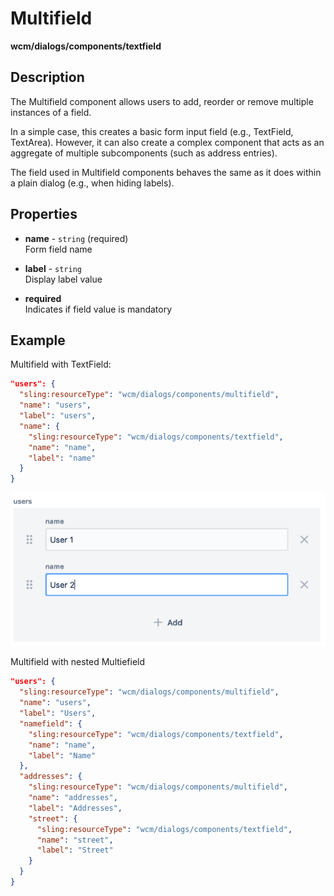 # Multifield

**wcm/dialogs/components/textfield**

## Description

The Multifield component allows users to add, reorder or remove multiple instances of a field.

In a simple case, this creates a basic form input field (e.g., TextField, TextArea). However, it can also create a complex component that acts as an aggregate of multiple subcomponents (such as address entries).

The field used in Multifield components behaves the same as it does within a plain dialog (e.g., when hiding labels).

## Properties

- **name** - `string` (required)  
    Form field name

- **label** - `string`  
    Display label value

- **required**  
    Indicates if field value is mandatory

## Example

Multifield with TextField:

```json
"users": {
  "sling:resourceType": "wcm/dialogs/components/multifield",
  "name": "users",
  "label": "users",
  "name": {
    "sling:resourceType": "wcm/dialogs/components/textfield",
    "name": "name",
    "label": "name"
  }
}
```

![MultiField](multifield.png)

Multifield with nested Multiefield

```json
"users": {
  "sling:resourceType": "wcm/dialogs/components/multifield",
  "name": "users",
  "label": "Users",
  "namefield": {
    "sling:resourceType": "wcm/dialogs/components/textfield",
    "name": "name",
    "label": "Name"
  },
  "addresses": {
    "sling:resourceType": "wcm/dialogs/components/multifield",
    "name": "addresses",
    "label": "Addresses",
    "street": {
      "sling:resourceType": "wcm/dialogs/components/textfield",
      "name": "street",
      "label": "Street"
    }
  }
}
```
